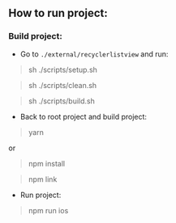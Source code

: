 ## How to run project:

### Build project:
- Go to `./external/recyclerlistview` and run:

> sh ./scripts/setup.sh

> sh ./scripts/clean.sh

> sh ./scripts/build.sh

- Back to root project and build project:

> yarn

or

> npm install

> npm link

- Run project:

> npm run ios
